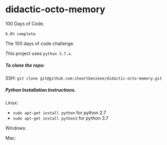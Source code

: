 # didactic-octo-memory
100 Days of Code.

`6.0% complete`.

The 100 days of code challenge.

This project uses `python 3.7.x`. 

##### To clone the repo:

SSH: `git clone git@github.com:iheartbenzene/didactic-octo-memory.git`

##### Python Installation Instructions.

Linux: 
+ `sudo apt-get install python` for python 2.7 
+ `sudo apt-get install python3` for python 3.7


Windows: 


Mac: 
